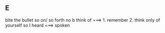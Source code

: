 ## E
bite the bullet
so on/ so forth
no b
think of ===> 1. remember 2. think only of yourself
so I heard ===> spoken


